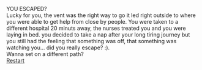    YOU ESCAPED?  
  Lucky for you, the vent was the right way to go it led right outside to where you were able to get help from close by people. You were taken to a different hospital 20 minuts away, the nurses treated you and you were laying in bed. 
  you decided to take a nap after your long tiring journey but you still had the feeling that something was off, that something was watching you... did you really escape? :).   
    Wanna set on a different path?    
      [Restart](../README.md)
